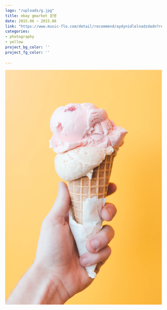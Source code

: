 ```yaml
---
logo: "/uploads/g.jpg"
title: ebay gmarket 운영
date: 2015.06 ~ 2015.08
link: "https://www.music-flo.com/detail/recommend/aydynidlelnadzdadn?recommendType=RC_CF_TR"
categories:
- photography
- yellow
project_bg_color: ''
project_fg_color: ''

---
```

![](/uploads/5.jpg)